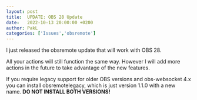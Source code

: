 ```yaml
---
layout: post
title:  UPDATE: OBS 28 Update
date:   2022-10-13 20:00:00 +0200
author: PakL
categories: ['Issues','obsremote']
---
```

I just released the obsremote update that will work with OBS 28.

All your actions will still function the same way. However I will add more actions in the future to take advantage of the new features.

If you require legacy support for older OBS versions and obs-websocket 4.x you can install obsremotelegacy, which is just version 1.1.0 with a new name.
**DO NOT INSTALL BOTH VERSIONS!**